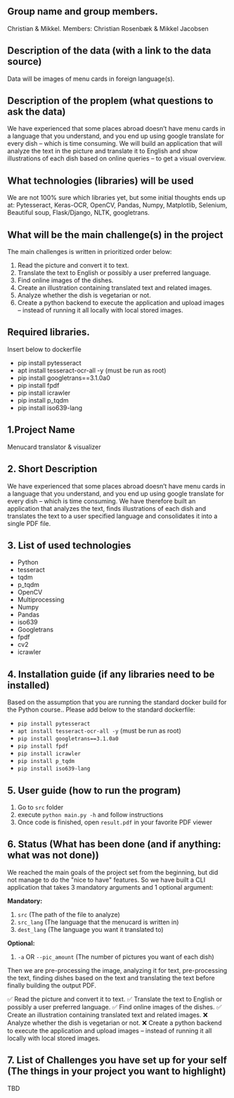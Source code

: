 ## Group name and group members.

Christian & Mikkel. Members: Christian Rosenbæk & Mikkel Jacobsen

## Description of the data (with a link to the data source)

Data will be images of menu cards in foreign language(s).

## Description of the proplem (what questions to ask the data)

We have experienced that some places abroad doesn’t have menu cards in a language that you understand, and you end up using google translate for every dish – which is time consuming.
We will build an application that will analyze the text in the picture and translate it to English and show illustrations of each dish based on online queries – to get a visual overview.

## What technologies (libraries) will be used

We are not 100% sure which libraries yet, but some initial thoughts ends up at:
Pytesseract, Keras-OCR, OpenCV, Pandas, Numpy, Matplotlib, Selenium, Beautiful soup, Flask/Django, NLTK, googletrans.

## What will be the main challenge(s) in the project

The main challenges is written in prioritized order below:

1. Read the picture and convert it to text.
2. Translate the text to English or possibly a user preferred language.
3. Find online images of the dishes.
4. Create an illustration containing translated text and related images.
5. Analyze whether the dish is vegetarian or not.
6. Create a python backend to execute the application and upload images – instead of running it all locally with local stored images.

## Required libraries.

Insert below to dockerfile

- pip install pytesseract
- apt install tesseract-ocr-all -y (must be run as root)
- pip install googletrans==3.1.0a0
- pip install fpdf
- pip install icrawler
- pip install p_tqdm
- pip install iso639-lang


## 1.Project Name
Menucard translator & visualizer
## 2. Short Description
We have experienced that some places abroad doesn’t have menu cards in a language that you understand, and you end up using google translate for every dish – which is time consuming.
We have therefore built an application that analyzes the text, finds illustrations of each dish and translates the text to a user specified language and consolidates it into a single PDF file.
## 3. List of used technologies
* Python
* tesseract
* tqdm
* p_tqdm
* OpenCV
* Multiprocessing
* Numpy
* Pandas
* iso639
* Googletrans
* fpdf
* cv2
* icrawler
## 4. Installation guide (if any libraries need to be installed)
Based on the assumption that you are running the standard docker build for the Python course..
Please add below to the standard dockerfile:
* `pip install pytesseract`
* `apt install tesseract-ocr-all -y` (must be run as root)
* `pip install googletrans==3.1.0a0`
* `pip install fpdf`
* `pip install icrawler`
* `pip install p_tqdm`
* `pip install iso639-lang`
## 5. User guide (how to run the program)
 1. Go to `src` folder
 2. execute `python main.py -h` and follow instructions
3. Once code is finished, open `result.pdf` in your favorite PDF viewer
## 6. Status (What has been done (and if anything: what was not done))
 We reached the main goals of the project set from the beginning, but did not manage to do the "nice to have" features.
 So we have built a CLI application that takes 3 mandatory arguments and 1 optional argument:

 **Mandatory:**
  1. `src` (The path of the file to analyze)
  2. `src_lang` (The language that the menucard is written in)
  3. `dest_lang` (The language you want it translated to)

 **Optional:**
  1. `-a` OR `--pic_amount` (The number of pictures you want of each dish)

Then we are pre-processing the image, analyzing it for text, pre-processing the text, finding dishes based on the text and translating the text before finally building the output PDF.

:white_check_mark: Read the picture and convert it to text.
:white_check_mark: Translate the text to English or possibly a user preferred language.
:white_check_mark: Find online images of the dishes.
:white_check_mark: Create an illustration containing translated text and related images.
:x: Analyze whether the dish is vegetarian or not.
:x: Create a python backend to execute the application and upload images – instead of running it all locally with local stored images.

## 7. List of Challenges you have set up for your self (The things in your project you want to highlight)

TBD


